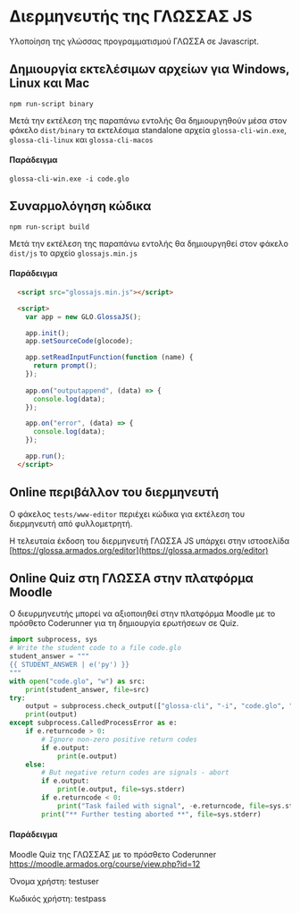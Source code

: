 # Διερμηνευτής της ΓΛΩΣΣΑΣ JS
Υλοποίηση της γλώσσας προγραμματισμού ΓΛΩΣΣΑ σε Javascript.

## Δημιουργία εκτελέσιμων αρχείων για Windows, Linux και Mac
```
npm run-script binary
```
Μετά την εκτέλεση της παραπάνω εντολής Θα δημιουργηθούν μέσα στον φάκελο `dist/binary` τα εκτελέσιμα standalone αρχεία `glossa-cli-win.exe`, `glossa-cli-linux` και `glossa-cli-macos`

#### Παράδειγμα
```dos
glossa-cli-win.exe -i code.glo
```

## Συναρμολόγηση κώδικα 
```
npm run-script build
```
Μετά την εκτέλεση της παραπάνω εντολής θα δημιουργηθεί στον φάκελο `dist/js` το αρχείο `glossajs.min.js`

#### Παράδειγμα 
```html
  <script src="glossajs.min.js"></script>

  <script>
    var app = new GLO.GlossaJS();

    app.init();
    app.setSourceCode(glocode);

    app.setReadInputFunction(function (name) {
      return prompt();
    });
    
    app.on("outputappend", (data) => {
      console.log(data);
    });

    app.on("error", (data) => {
      console.log(data);
    });

    app.run();
  </script>
```

## Online περιβάλλον του διερμηνευτή 

Ο φάκελος `tests/www-editor` περιέχει κώδικα για εκτέλεση του διερμηνευτή από φυλλομετρητή.

Η τελευταία έκδοση του διερμηνευτή ΓΛΩΣΣΑ JS υπάρχει στην ιστοσελίδα [https://glossa.armados.org/editor](https://glossa.armados.org/editor) 


## Online Quiz στη ΓΛΩΣΣΑ στην πλατφόρμα Moodle 

Ο διευρμηνευτής μπορεί να αξιοποιηθεί στην πλατφόρμα Moodle με το πρόσθετο Coderunner για τη δημιουργία ερωτήσεων σε Quiz.

```python
import subprocess, sys
# Write the student code to a file code.glo
student_answer = """
{{ STUDENT_ANSWER | e('py') }}
"""
with open("code.glo", "w") as src:
    print(student_answer, file=src)
try:
    output = subprocess.check_output(["glossa-cli", "-i", "code.glo", "-k", "prog.in"], universal_newlines=True)
    print(output)
except subprocess.CalledProcessError as e:
    if e.returncode > 0:
        # Ignore non-zero positive return codes
        if e.output:
            print(e.output)
    else:
        # But negative return codes are signals - abort
        if e.output:
            print(e.output, file=sys.stderr)
        if e.returncode < 0:
            print("Task failed with signal", -e.returncode, file=sys.stderr)
        print("** Further testing aborted **", file=sys.stderr)
```

#### Παράδειγμα 
Moodle Quiz της ΓΛΩΣΣΑΣ με το πρόσθετο Coderunner  https://moodle.armados.org/course/view.php?id=12

Όνομα χρήστη:     testuser

Κωδικός χρήστη:   testpass

